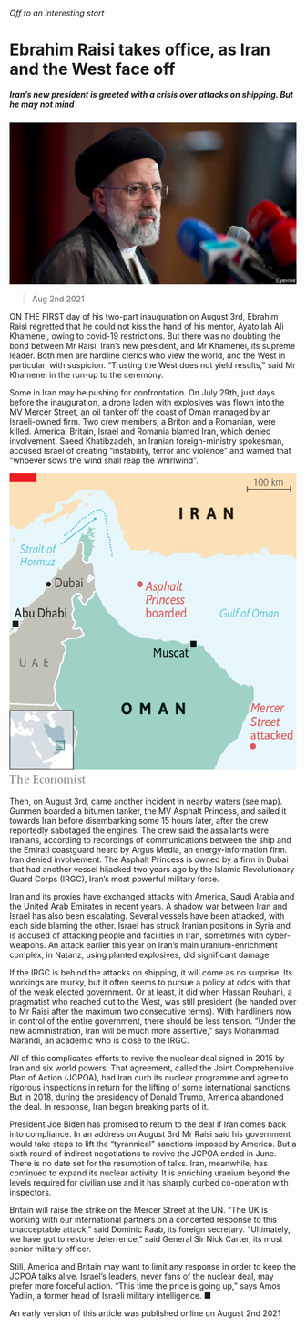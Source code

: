 ###### Off to an interesting start

# Ebrahim Raisi takes office, as Iran and the West face off 

##### Iran’s new president is greeted with a crisis over attacks on shipping. But he may not mind 

![image](images/20210807_map505.jpg) 

> Aug 2nd 2021 

ON THE FIRST day of his two-part inauguration on August 3rd, Ebrahim Raisi regretted that he could not kiss the hand of his mentor, Ayatollah Ali Khamenei, owing to covid-19 restrictions. But there was no doubting the bond between Mr Raisi, Iran’s new president, and Mr Khamenei, its supreme leader. Both men are hardline clerics who view the world, and the West in particular, with suspicion. “Trusting the West does not yield results,” said Mr Khamenei in the run-up to the ceremony.

Some in Iran may be pushing for confrontation. On July 29th, just days before the inauguration, a drone laden with explosives was flown into the MV Mercer Street, an oil tanker off the coast of Oman managed by an Israeli-owned firm. Two crew members, a Briton and a Romanian, were killed. America, Britain, Israel and Romania blamed Iran, which denied involvement. Saeed Khatibzadeh, an Iranian foreign-ministry spokesman, accused Israel of creating “instability, terror and violence” and warned that “whoever sows the wind shall reap the whirlwind”.

![image](images/20210807_mam981.png) 


Then, on August 3rd, came another incident in nearby waters (see map). Gunmen boarded a bitumen tanker, the MV Asphalt Princess, and sailed it towards Iran before disembarking some 15 hours later, after the crew reportedly sabotaged the engines. The crew said the assailants were Iranians, according to recordings of communications between the ship and the Emirati coastguard heard by Argus Media, an energy-information firm. Iran denied involvement. The Asphalt Princess is owned by a firm in Dubai that had another vessel hijacked two years ago by the Islamic Revolutionary Guard Corps (IRGC), Iran’s most powerful military force.


Iran and its proxies have exchanged attacks with America, Saudi Arabia and the United Arab Emirates in recent years. A shadow war between Iran and Israel has also been escalating. Several vessels have been attacked, with each side blaming the other. Israel has struck Iranian positions in Syria and is accused of attacking people and facilities in Iran, sometimes with cyber-weapons. An attack earlier this year on Iran’s main uranium-enrichment complex, in Natanz, using planted explosives, did significant damage.

If the IRGC is behind the attacks on shipping, it will come as no surprise. Its workings are murky, but it often seems to pursue a policy at odds with that of the weak elected government. Or at least, it did when Hassan Rouhani, a pragmatist who reached out to the West, was still president (he handed over to Mr Raisi after the maximum two consecutive terms). With hardliners now in control of the entire government, there should be less tension. “Under the new administration, Iran will be much more assertive,” says Mohammad Marandi, an academic who is close to the IRGC.

All of this complicates efforts to revive the nuclear deal signed in 2015 by Iran and six world powers. That agreement, called the Joint Comprehensive Plan of Action (JCPOA), had Iran curb its nuclear programme and agree to rigorous inspections in return for the lifting of some international sanctions. But in 2018, during the presidency of Donald Trump, America abandoned the deal. In response, Iran began breaking parts of it.

President Joe Biden has promised to return to the deal if Iran comes back into compliance. In an address on August 3rd Mr Raisi said his government would take steps to lift the “tyrannical” sanctions imposed by America. But a sixth round of indirect negotiations to revive the JCPOA ended in June. There is no date set for the resumption of talks. Iran, meanwhile, has continued to expand its nuclear activity. It is enriching uranium beyond the levels required for civilian use and it has sharply curbed co-operation with inspectors.

Britain will raise the strike on the Mercer Street at the UN. “The UK is working with our international partners on a concerted response to this unacceptable attack,” said Dominic Raab, its foreign secretary. “Ultimately, we have got to restore deterrence,” said General Sir Nick Carter, its most senior military officer.

Still, America and Britain may want to limit any response in order to keep the JCPOA talks alive. Israel’s leaders, never fans of the nuclear deal, may prefer more forceful action. “This time the price is going up,” says Amos Yadlin, a former head of Israeli military intelligence. ■

An early version of this article was published online on August 2nd 2021

